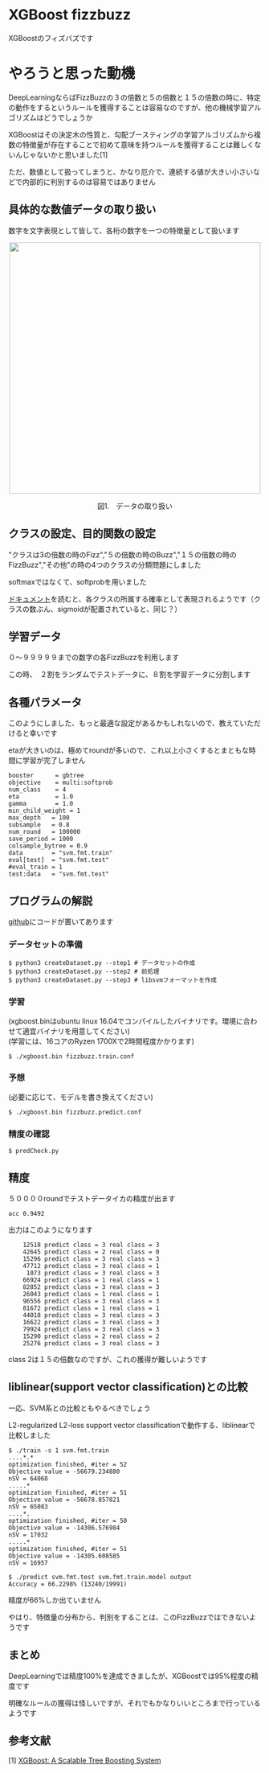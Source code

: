XGBoost fizzbuzz
=========

XGBoostのフィズバズです

# やろうと思った動機
DeepLearningならばFizzBuzzの３の倍数と５の倍数と１５の倍数の時に、特定の動作をするというルールを獲得することは容易なのですが、他の機械学習アルゴリズムはどうでしょうか  

XGBoostはその決定木の性質と、勾配ブースティングの学習アルゴリズムから複数の特徴量が存在することで初めて意味を持つルールを獲得することは難しくないんじゃないかと思いました[1]  

ただ、数値として扱ってしまうと、かなり厄介で、連続する値が大きい小さいなどで内部的に判別するのは容易ではありません  

## 具体的な数値データの取り扱い

数字を文字表現として皆して、各桁の数字を一つの特徴量として扱います  

<p align="center">
  <img width="500px" src="https://user-images.githubusercontent.com/4949982/28282120-47ffa97e-6b64-11e7-9028-383eb1df820d.png">
</p>
<div align="center"> 図1.　データの取り扱い </div>

## クラスの設定、目的関数の設定
"クラスは3の倍数の時のFizz","５の倍数の時のBuzz","１５の倍数の時のFizzBuzz","その他"の時の4つのクラスの分類問題にしました  

softmaxではなくて、softprobを用いました  

[ドキュメント](https://github.com/dmlc/xgboost/blob/master/doc/parameter.md)を読むと、各クラスの所属する確率として表現されるようです（クラスの数ぶん、sigmoidが配置されていると、同じ？）  

## 学習データ
０〜９９９９９までの数字の各FizzBuzzを利用します　　

この時、　２割をランダムでテストデータに、８割を学習データに分割します　　

## 各種パラメータ
このようにしました、もっと最適な設定があるかもしれないので、教えていただけると幸いです  

etaが大きいのは、極めてroundが多いので、これ以上小さくするとまともな時間に学習が完了しません　　
```console
booster      = gbtree
objective    = multi:softprob
num_class    = 4
eta          = 1.0
gamma        = 1.0
min_child_weight = 1
max_depth   = 100
subsample   = 0.8
num_round   = 100000
save_period = 1000
colsample_bytree = 0.9
data        = "svm.fmt.train"
eval[test]  = "svm.fmt.test"
#eval_train = 1
test:data   = "svm.fmt.test"
```

## プログラムの解説
[github](https://github.com/GINK03/xgboost-fizzbuzz)にコードが置いてあります  

### データセットの準備
```console
$ python3 createDataset.py --step1 # データセットの作成
$ python3 createDataset.py --step2 # 前処理
$ python3 createDataset.py --step3 # libsvmフォーマットを作成
```

### 学習  
(xgboost.binはubuntu linux 16.04でコンパイルしたバイナリです。環境に合わせて適宜バイナリを用意してください)  
(学習には、16コアのRyzen 1700Xで2時間程度かかります)
```console
$ ./xgboost.bin fizzbuzz.train.conf
```

### 予想  
(必要に応じて、モデルを書き換えてください)
```console
$ ./xgboost.bin fizzbuzz.predict.conf 
```

### 精度の確認
```console
$ predCheck.py
```

## 精度
５００００roundでテストデータイカの精度が出ます  
```console
acc 0.9492
```

出力はこのようになります  
```console
    12518 predict class = 3 real class = 3
    42645 predict class = 2 real class = 0
    15296 predict class = 3 real class = 3
    47712 predict class = 3 real class = 1
     1073 predict class = 3 real class = 3
    66924 predict class = 1 real class = 1
    82852 predict class = 3 real class = 3
    26043 predict class = 1 real class = 1
    96556 predict class = 3 real class = 3
    81672 predict class = 1 real class = 1
    44018 predict class = 3 real class = 3
    16622 predict class = 3 real class = 3
    79924 predict class = 3 real class = 3
    15290 predict class = 2 real class = 2
    25276 predict class = 3 real class = 3
```
class 2は１５の倍数なのですが、これの獲得が難しいようです

## liblinear(support vector classification)との比較
一応、SVM系との比較ともやるべきでしょう  

L2-regularized L2-loss support vector classificationで動作する、liblinearで比較しました　　
```console
$ ./train -s 1 svm.fmt.train 
....*.*
optimization finished, #iter = 52
Objective value = -56679.234880
nSV = 64068
.....*
optimization finished, #iter = 51
Objective value = -56678.857821
nSV = 65083
....*.
optimization finished, #iter = 50
Objective value = -14306.576984
nSV = 17032
.....*
optimization finished, #iter = 51
Objective value = -14305.608585
nSV = 16957
```

```console
$ ./predict svm.fmt.test svm.fmt.train.model output
Accuracy = 66.2298% (13240/19991)
```
精度が66%しか出ていません  

やはり、特徴量の分布から、判別をすることは、このFizzBuzzではできないようです  

## まとめ
DeepLearningでは精度100%を達成できましたが、XGBoostでは95%程度の精度です  

明確なルールの獲得は怪しいですが、それでもかなりいいところまで行っているようです　　

## 参考文献
[1] [XGBoost: A Scalable Tree Boosting System](https://arxiv.org/pdf/1603.02754.pdf)

　
